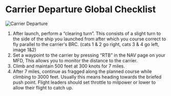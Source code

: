 # Carrier Departure Global Checklist

![Carrier Departure](/images/carrier-departure.webp)

1. After launch, perform a “clearing turn”. This consists of a slight turn to the side of the ship you launched from after which you course correct to fly parallel to the carrier's BRC. (cats 1 & 2 go right, cats 3 & 4 go left, image 1&2)
2. Set a waypoint to the carrier by pressing “RTB” in the NAV page on your MFD, This allows you to monitor the distance to the carrier.
3. Climb and maintain 500 feet at 300 knots for 7 miles.
4. After 7 miles, continue as fragged along the planned course while climbing to 3000 feet. Usually this means heading towards the briefed push point. Flight leaders should set throttle to milpower or lower to allow their flight to catch up.
